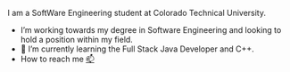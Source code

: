 I am a SoftWare Engineering student at Colorado Technical University. 
- I’m working towards my degree in Software Engineering and looking to hold a position within my field.  
- 🌱 I’m currently learning the Full Stack Java Developer and C++. 
- How to reach me [📫](https://www.linkedin.com/in/risaluthor/)

<!---
LordRisa/LordRisa is a ✨ special ✨ repository because its `README.md` (this file) appears on your GitHub profile.
You can click the Preview link to take a look at your changes.
--->
